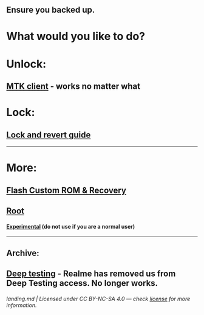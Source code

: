 ## Ensure you backed up.
# What would you like to do?

# Unlock:
## [MTK client](/linux/mtk.guide.md) - works no matter what

# Lock:
## [Lock and revert guide](/common/Reverting.md)

* * *

# More:
## [Flash Custom ROM & Recovery](/linux/custom-rom.guide.md)
## [Root](/linux/rooting.md)

#### [Experimental](/common/experimental.md) (do not use if you are a normal user)

* * *

## Archive:
## [Deep testing](/win/archived/deep-testing.guide.md) - Realme has removed us from Deep Testing access. No longer works.

###### landing.md | Licensed under CC BY-NC-SA 4.0 — check [license](/LICENSE) for more information.
